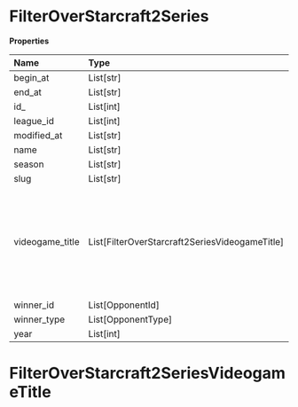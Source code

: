 # FilterOverStarcraft2Series

**Properties**

| Name            | Type                                           | Required | Description                                                                                              |
| :-------------- | :--------------------------------------------- | :------- | :------------------------------------------------------------------------------------------------------- |
| begin_at        | List[str]                                      | ❌       |                                                                                                          |
| end_at          | List[str]                                      | ❌       |                                                                                                          |
| id\_            | List[int]                                      | ❌       |                                                                                                          |
| league_id       | List[int]                                      | ❌       |                                                                                                          |
| modified_at     | List[str]                                      | ❌       |                                                                                                          |
| name            | List[str]                                      | ❌       |                                                                                                          |
| season          | List[str]                                      | ❌       |                                                                                                          |
| slug            | List[str]                                      | ❌       |                                                                                                          |
| videogame_title | List[FilterOverStarcraft2SeriesVideogameTitle] | ❌       | A videogame title id or slug. <br/>Only for `/csgo/*`, `/codmw/*`, `/fifa/*` and `/ow/*` endpoints <br/> |
| winner_id       | List[OpponentId]                               | ❌       |                                                                                                          |
| winner_type     | List[OpponentType]                             | ❌       |                                                                                                          |
| year            | List[int]                                      | ❌       |                                                                                                          |

# FilterOverStarcraft2SeriesVideogameTitle

